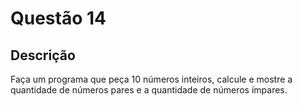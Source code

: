 # Questão 14

## Descrição
Faça um programa que peça 10 números inteiros, calcule e mostre a quantidade de números pares e a
quantidade de números ímpares.